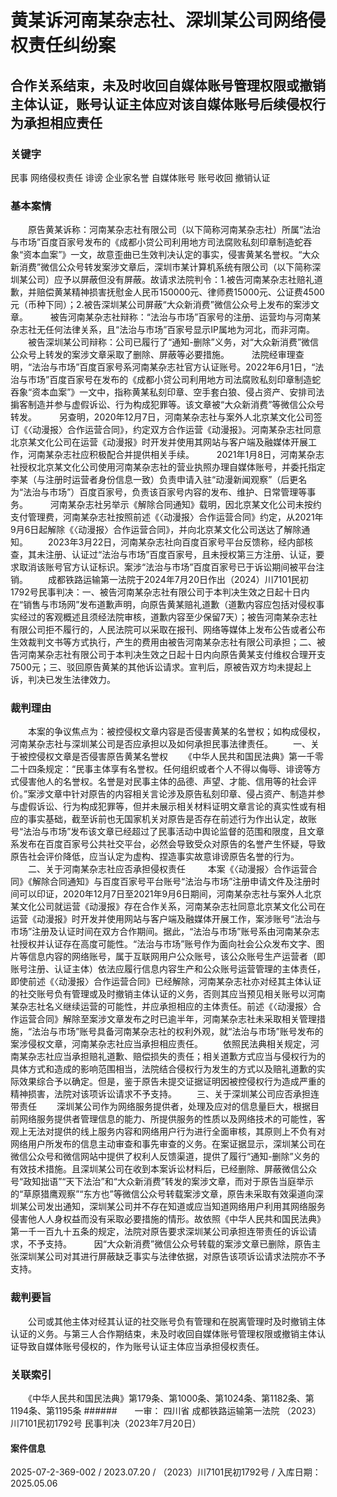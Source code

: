 # 黄某诉河南某杂志社、深圳某公司网络侵权责任纠纷案
## 合作关系结束，未及时收回自媒体账号管理权限或撤销主体认证，账号认证主体应对该自媒体账号后续侵权行为承担相应责任
### 关键字
民事 网络侵权责任 诽谤 企业家名誉 自媒体账号 账号收回 撤销认证
### 基本案情
　　原告黄某诉称：河南某杂志社有限公司（以下简称河南某杂志社）所属“法治与市场”百度百家号发布的《成都小贷公司利用地方司法腐败私刻印章制造蛇吞象“资本血案”》一文，故意歪曲已生效判决认定的事实，侵害黄某名誉权。“大众新消费”微信公众号转发案涉文章后，深圳市某计算机系统有限公司（以下简称深圳某公司）应予以屏蔽但没有屏蔽。故请求法院判令：1.被告河南某杂志社赔礼道歉，并赔偿黄某精神损害抚慰金人民币150000元、律师费15000元、公证费4500元（币种下同）；2.被告深圳某公司屏蔽“大众新消费”微信公众号上发布的案涉文章。
　　    被告河南某杂志社辩称：“法治与市场”百家号的注册、运营均与河南某杂志社无任何法律关系，且“法治与市场”百家号显示IP属地为河北，而非河南。
　　被告深圳某公司辩称：公司已履行了“通知-删除”义务，对“大众新消费”微信公众号上转发的案涉文章采取了删除、屏蔽等必要措施。
　　    法院经审理查明，“法治与市场”百度百家号系河南某杂志社官方认证账号。2022年6月1日，“法治与市场”百度百家号在发布的《成都小贷公司利用地方司法腐败私刻印章制造蛇吞象“资本血案”》一文中，指称黄某私刻印章、空手套白狼、侵占资产、安排司法掮客制造并参与虚假诉讼、行为构成犯罪等。该文章被“大众新消费”等微信公众号转发。
　　    另查明，2020年12月7日，河南某杂志社与案外人北京某文化公司签订《〈动漫报〉合作运营合同》，约定双方合作运营《动漫报》。河南某杂志社同意北京某文化公司在运营《动漫报》时开发并使用其网站与客户端及融媒体开展工作，河南某杂志社应积极配合并提供相关手续。
　　    2021年1月8日，河南某杂志社授权北京某文化公司使用河南某杂志社的营业执照办理自媒体账号，并委托指定李某（与注册时运营者身份信息一致）负责申请入驻“动漫新闻观察”（后更名为“法治与市场”）百度百家号，负责该百家号内容的发布、维护、日常管理等事务。
　　    河南某杂志社另举示《解除合同通知》载明，因北京某文化公司未按约支付管理费，河南某杂志社按照前述《〈动漫报〉合作运营合同》约定，从2021年9月6日起解除《〈动漫报〉合作运营合同》，并向北京某文化公司送达了解除通知。
　　2023年3月22日，河南某杂志社向百度百家号平台反馈称，经内部核查，其未注册、认证过“法治与市场”百度百家号，且未授权第三方注册、认证，要求取消该账号官方认证标识。案涉“法治与市场”百度百家号已于诉讼期间被平台注销。
　　成都铁路运输第一法院于2024年7月20日作出（2024）川7101民初1792号民事判决：一、被告河南某杂志社有限公司于本判决生效之日起十日内在“销售与市场网”发布道歉声明，向原告黄某赔礼道歉（道歉内容应包括对侵权事实经过的客观概述且须经法院审核，道歉内容至少保留7天）；被告河南某杂志社有限公司拒不履行的，人民法院可以采取在报刊、网络等媒体上发布公告或者公布生效裁判文书等方式执行，产生的费用由被告河南某杂志社有限公司承担；二、被告河南某杂志社有限公司于本判决生效之日起十日内向原告黄某支付维权合理开支7500元；三、驳回原告黄某的其他诉讼请求。宣判后，原被告双方均未提起上诉，判决已发生法律效力。
### 裁判理由
　　本案的争议焦点为：被控侵权文章内容是否侵害黄某的名誉权；如构成侵权，河南某杂志社与深圳某公司是否应承担以及如何承担民事法律责任。
　　一、关于被控侵权文章是否侵害原告黄某名誉权
　　《中华人民共和国民法典》第一千零二十四条规定：“民事主体享有名誉权。任何组织或者个人不得以侮辱、诽谤等方式侵害他人的名誉权。名誉是对民事主体的品德、声望、才能、信用等的社会评价。”案涉文章中针对原告的内容相关言论涉及原告私刻印章、侵占资产、制造并参与虚假诉讼、行为构成犯罪等，但并未展示相关材料证明文章言论的真实性或有相应的事实基础，截至诉前也无国家机关对原告是否存在前述行为作出认定，故账号“法治与市场”发布该文章已经超过了民事活动中舆论监督的范围和限度，且文章系发布在百度百家号公共社交平台，必然会导致受众对原告的名誉产生怀疑，导致原告社会评价降低，应当认定为虚构、捏造事实故意诽谤原告名誉的行为。
　　二、关于河南某杂志社应否承担侵权责任
　　    本案《〈动漫报〉合作运营合同》《解除合同通知》与百度百家号平台账号“法治与市场”注册申请文件及注册时间可以印证，2020年12月7日至2021年9月6日期间，河南某杂志社与案外人北京某文化公司就运营《动漫报》存在合作关系，河南某杂志社同意北京某文化公司在运营《动漫报》时开发并使用网站与客户端及融媒体开展工作，案涉账号“法治与市场”注册及认证时间在双方合作期间。据此，“法治与市场”账号系由河南某杂志社授权并认证存在高度可能性。“法治与市场”账号作为面向社会公众发布文字、图片等信息内容的网络账号，属于互联网用户公众账号，该公众账号生产运营者（即账号注册、认证主体）依法应履行信息内容生产和公众账号运营管理的主体责任，即使前述《〈动漫报〉合作运营合同》已经解除，河南某杂志社亦对经其主体认证的社交账号负有管理或及时撤销主体认证的义务，否则其应当预见相关账号以河南某杂志社名义继续运营的可能性，并应承担相应的主体责任。前述《〈动漫报〉合作运营合同》解除至案涉文章发布之时已逾半年，河南某杂志社未采取相关管理措施，“法治与市场”账号具备河南某杂志社的权利外观，就“法治与市场”账号发布的案涉侵权文章，河南某杂志社应当承担相应责任。
　　依照民法典相关规定，河南某杂志社应当承担赔礼道歉、赔偿损失的责任；相关道歉方式应当与侵权行为的具体方式和造成的影响范围相当，法院结合侵权行为发生的方式以及赔礼道歉的实际效果综合予以确定。但是，鉴于原告未提交证据证明因被控侵权行为造成严重的精神损害，法院对该项诉讼请求不予支持。
　　三、关于深圳某公司应否承担连带责任
　　深圳某公司作为网络服务提供者，处理及应对的信息量巨大，根据目前网络服务提供者管理信息的能力、所提供服务的性质以及网络技术的可能性，客观上无法对提供的线上服务内容和网络用户行为进行全面审核，其原则上不负有对网络用户所发布的信息主动审查和事先审查的义务。在案证据显示，深圳某公司在微信公众号和微信网站中提供了权利人反馈渠道，提供了履行“通知-删除”义务的有效技术措施。且深圳某公司在收到本案诉讼材料后，已经删除、屏蔽微信公众号“政知拙语”“天下法治”和“大众新消费”转发的案涉文章，而对于原告当庭举示的“草原猎鹰观察”“东方也”等微信公众号转载案涉文章，原告未采取有效渠道向深圳某公司发出通知，深圳某公司并不存在知道或应当知道网络用户利用其网络服务侵害他人人身权益而没有采取必要措施的情形。故依照《中华人民共和国民法典》第一千一百九十五条的规定，法院对原告要求深圳某公司承担连带责任的诉讼请求，不予支持。
　　    因“大众新消费”微信公众号转载的案涉文章已删除，原告主张深圳某公司对其进行屏蔽缺乏事实与法律依据，对原告该项诉讼请求法院亦不予支持。
### 裁判要旨
　　公司或其他主体对经其认证的社交账号负有管理和在脱离管理时及时撤销主体认证的义务。与第三人合作期结束，未及时收回自媒体账号管理权限或撤销主体认证导致自媒体账号侵权的，作为账号认证主体应当承担侵权责任。
　　
### 关联索引
　　《中华人民共和国民法典》第179条、第1000条、第1024条、第1182条、第1194条、第1195条
######　　一审： 四川省 成都铁路运输第一法院 （2023）川7101民初1792号 民事判决（2023年7月20日）
　　
#### 案件信息
2025-07-2-369-002 / 2023.07.20 / （2023）川7101民初1792号 / 入库日期：2025.05.06
